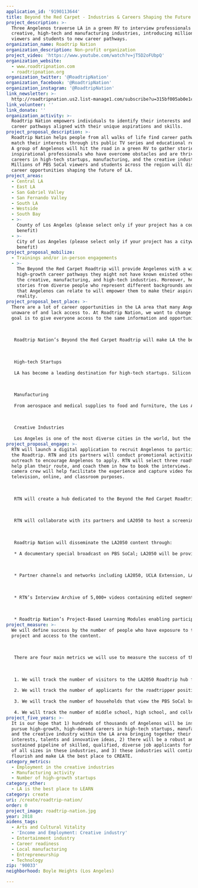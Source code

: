 ```yaml
---
application_id: '9190113644'
title: Beyond the Red Carpet - Industries & Careers Shaping the Future of Los Angeles
project_description: >-
  Three Angelenos traverse LA in a green RV to interview professionals in the
  creative, high-tech and manufacturing industries, introducing millions of TV
  viewers and students to new career pathways.
organization_name: Roadtrip Nation
organization_description: Non-profit organization
project_video: 'https://www.youtube.com/watch?v=jT5D2oFUbpQ'
organization_website:
  - www.roadtripnation.com
  - roadtripnation.org
organization_twitter: '@RoadtripNation'
organization_facebook: '@RoadtripNation'
organization_instagram: '@RoadtripNation'
link_newsletter: >-
  http://roadtripnation.us2.list-manage1.com/subscribe?u=315bf005ab0e1ceea835d842d&id=55e2eecacc
link_volunteer: ''
link_donate: ''
organization_activity: >-
  Roadtrip Nation empowers individuals to identify their interests and explore
  career pathways aligned with their unique aspirations and skills.
project_proposal_description: >-
  Roadtrip Nation helps people from all walks of life find career pathways that
  match their interests through its public TV series and educational resources.
  A group of Angelenos will hit the road in a green RV to gather stories of
  inspirational professionals who have overcome obstacles and are thriving in
  careers in high-tech startups, manufacturing, and the creative industry.
  Millions of PBS SoCal viewers and students across the region will discover
  career opportunities shaping the future of LA.
project_areas:
  - Central LA
  - East LA
  - San Gabriel Valley
  - San Fernando Valley
  - South LA
  - Westside
  - South Bay
  - >-
    County of Los Angeles (please select only if your project has a countywide
    benefit)
  - >-
    City of Los Angeles (please select only if your project has a citywide
    benefit)
project_proposal_mobilize:
  - Trainings and/or in-person engagements
  - >-
    The Beyond the Red Carpet Roadtrip will provide Angelenos with a window to
    high-growth career pathways they might not have known existed otherwise in
    the creative, manufacturing, and high-tech industries. Moreover, hearing
    stories from diverse people who represent different backgrounds and cultures
    that Angelenos can relate to will empower them to make their aspirations a
    reality.
project_proposal_best_place: >-
  There are a lot of career opportunities in the LA area that many Angelenos are
  unaware of and lack access to. At Roadtrip Nation, we want to change that. Our
  goal is to give everyone access to the same information and opportunities. 
   
    
   
   Roadtrip Nation’s Beyond the Red Carpet Roadtrip will make LA the best place to CREATE by sharing with Angelenos the inspiring stories of individuals who have overcome obstacles and are thriving in careers in high-growth industries seeking a skilled and diverse workforce right here in our own backyard. The stories will be gathered by three Angelenos who hit the road in a green RV to interview a diverse group of professionals in the high-tech startup, manufacturing, and creative industries. Highlights will be featured in a documentary special on PBS SoCal and the content will be incorporated into Roadtrip Nation’s educational resources for middle school, high school, and college students.
   
   
   
   High-tech Startups
   
   LA has become a leading destination for high-tech startups. Silicon Beach, located in the Westside region of metropolitan LA, is home to more than 500 tech startup companies and is considered to be one of the hottest tech hubs in the world. Venture capital in the billions is flowing into the city, thanks in part to efforts by Mayor Garcetti and a council of entrepreneurs, venture capitalists and community leaders which introduce investors with local tech funds. 
   
   
   
   Manufacturing
   
   From aerospace and medical supplies to food and furniture, the Los Angeles area is the biggest manufacturing hub in the country with more than half a million jobs here. There is space to build factories and runways, the weather is ideal for testing planes year-round, the huge ports of Long Beach and Los Angeles let companies quickly ship products to a global market, and a massive logistics region east of Los Angeles is the first stop before products get on trucks to go across the country. Skilled workers are in high-demand, and business are working with local educational institutions to help students obtain training and skills for these jobs, many of which do not require a four-year college degree.
   
   
   
   Creative Industries
   
   Los Angeles is one of the most diverse cities in the world, but the entertainment industry remains a very small, largely white, male “club”. This year offered hope that the industry may have reached a tipping point. With the Grammy’s long overdue recognition of hip hop as the dominant genre in music, and with the critical and box office success of films like The Shape of Water, Get Out, and Black Panther, the hope is that the industry is finally changing to better reflect the diversity of our country and the world at large. The challenge ahead is to build from these successes. Beyond the Red Carpet will highlight writers, directors, producers and other creative talents who are forging new ground so that the entertainment industry continues to nurture and attract the best creative talent from all cultures and walks of life.
project_proposal_engage: >-
  RTN will launch a digital application to recruit Angelenos to participate in
  the Roadtrip. RTN and its partners will conduct promotional activities and
  outreach to encourage Angelenos to apply. RTN will select three roadtrippers,
  help plan their route, and coach them in how to book the interviews. A RTN
  camera crew will help facilitate the experience and capture video footage for
  television, online, and classroom purposes.
   
    
   
   RTN will create a hub dedicated to the Beyond the Red Carpet Roadtrip to serve as a resource, marketing tool, and landing page for all Angelenos. The hub will introduce the selected roadtripper team, enable people to follow the roadtrippers on their journey through social media, and showcase the content.
   
    
   
   RTN will collaborate with its partners and LA2050 to host a screening event to celebrate the Roadtrippers’ experience and showcase the produced content, inviting local media, government and business leaders.
   
    
   
   Roadtrip Nation will disseminate the LA2050 content through: 
   
   * A documentary special broadcast on PBS SoCal; LA2050 will be provided with on-air credit 
   
    
   
   * Partner channels and networks including LA2050, UCLA Extension, LA OC Regional Consortium of Community Colleges 
   
   
   
   * RTN’s Interview Archive of 5,000+ videos containing edited segments from each interview from the trip
   
    
   
   * Roadtrip Nation’s Project-Based Learning Modules enabling participating middle school, high school, and college students in LA to explore the career pathways featured
project_measure: >-
  We will define success by the number of people who have exposure to the
  project and access to the content.
   
   
   
   There are four main metrics we will use to measure the success of the Beyond the Red Carpet Roadtrip:
   
   
   
   1. We will track the number of visitors to the LA2050 Roadtrip hub from launch to close.
   
   2. We will track the number of applicants for the roadtripper positions.
   
   3. We will track the number of households that view the PBS SoCal broadcasts of the documentary special.
   
   4. We will track the number of middle school, high school, and college students in the LA area who have access to this content through RTN’s educational resources.
project_five_years: >-
  It is our hope that 1) hundreds of thousands of Angelenos will be inspired to
  pursue high-growth, high-demand careers in high-tech startups, manufacturing
  and the creative industry within the LA area bringing together their
  interests, talents and innovative ideas, 2) there will be a robust and
  sustained pipeline of skilled, qualified, diverse job applicants for companies
  of all sizes in these industries, and 3) these industries will continue to
  flourish and make LA the best place to CREATE.
category_metrics:
  - Employment in the creative industries
  - Manufacturing activity
  - Number of high-growth startups
category_other:
  - LA is the best place to LEARN
category: create
uri: /create/roadtrip-nation/
order: 0
project_image: roadtrip-nation.jpg
year: 2018
aidens_tags:
  - Arts and Cultural Vitality
  - 'Income and Employment: Creative industry'
  - Entertainment industry
  - Career readiness
  - Local manufacturing
  - Entrepreneurship
  - Technology
zip: '90033'
neighborhood: Boyle Heights (Los Angeles)

---
```

